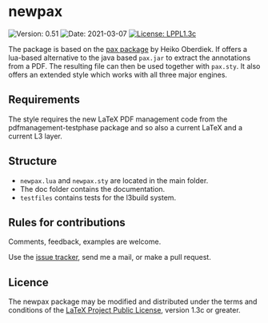 # newpax

![Version: 0.51](https://img.shields.io/badge/current_version-0.51-blue.svg?style=flat-square)
![Date: 2021-03-07](https://img.shields.io/badge/date-2021-03-07-blue.svg?style=flat-square)
[![License: LPPL1.3c ](https://img.shields.io/badge/license-LPPL1.3c-blue.svg?style=flat-square)](https://ctan.org/license/lppl1.3c)

The package is based on the [pax package](https://ctan.org/pkg/pax) by Heiko Oberdiek. 
If offers a lua-based alternative to the java based `pax.jar` to extract the annotations from a PDF. The resulting file
 can then be used together with `pax.sty`. It also offers an extended style which works with all three major engines.
 
## Requirements 

The style requires the new LaTeX PDF management code from the pdfmanagement-testphase package and so also
a current LaTeX and a current L3 layer.

##  Structure

- `newpax.lua` and `newpax.sty` are located in the main folder.
- The doc folder contains the documentation.
- `testfiles` contains tests for the l3build system. 
      
## Rules for contributions

Comments, feedback, examples are welcome. 

Use the [issue tracker](https://github.com/u-fischer/newpax/issues), send me a mail, or make a pull request.

## Licence

The newpax package may be modified and distributed under the terms and conditions of the 
[LaTeX Project Public License](https://www.latex-project.org/lppl/), version 1.3c or greater.
